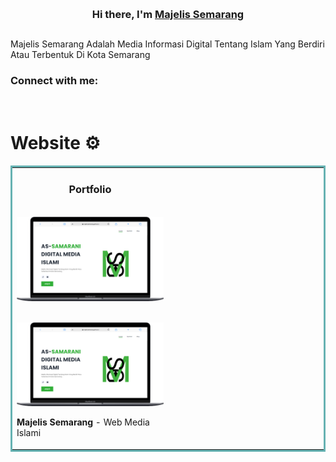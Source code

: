 <p align="center">
  <a href="" target="_blank" rel="noreferrer"><img src="g" alt=""></a>
</p>

<h3 align="center">
Hi there, I'm <a href="https://majelissemarang.github.io/official/" target="_blank" rel="noreferrer">Majelis&nbsp;Semarang</a> 
</h3>

<h2 align="center">

</h2> 

Majelis Semarang Adalah Media Informasi Digital Tentang Islam Yang Berdiri Atau Terbentuk Di Kota Semarang
### Connect with me:

<a href="mailto:infopengajiansemarang@gmail.com"><img align="left" src="https://img.shields.io/badge/Gmail-D14836?style=for-the-badge&logo=gmail&logoColor=white" alt="" width="100px"/></a>
<a href="https://www.tiktok.com/@infopengajiansemarang"><img align="left" src="https://img.shields.io/badge/TikTok-000000?style=for-the-badge&logo=tiktok&logoColor=white" alt="" width="100px"/></a>
</br>
# Website ⚙️

<table bordercolor="#66b2b2">
  
  <tr>
    <td width="50%" valign="top">
      <h3 align="center">Portfolio</h3>
        <br />
        <a target="_blank" href="https://majelissemarang.github.io/official/">
            <img src="./image/majelissemarang.png" width="100%" alt=""/>
        </a>
        <br />
        <p align="center">
          <br>
  <a href="https://majelissemarang.github.io/official/" target="_blank">
    <img src="./image/majelissemarang.png"/>
  </a>
      </p>
        <p><strong>Majelis Semarang</strong> -  Web Media Islami</p>
    </td>
    <td width="50%" valign="top">
